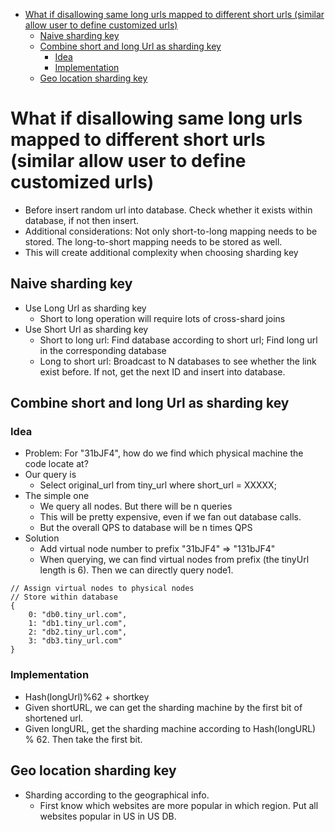 - [What if disallowing same long urls mapped to different short urls (similar allow user to define customized urls)](#what-if-disallowing-same-long-urls-mapped-to-different-short-urls-similar-allow-user-to-define-customized-urls)
  - [Naive sharding key](#naive-sharding-key)
  - [Combine short and long Url as sharding key](#combine-short-and-long-url-as-sharding-key)
    - [Idea](#idea)
    - [Implementation](#implementation)
  - [Geo location sharding key](#geo-location-sharding-key)

# What if disallowing same long urls mapped to different short urls (similar allow user to define customized urls)
* Before insert random url into database. Check whether it exists within database, if not then insert. 
* Additional considerations: Not only short-to-long mapping needs to be stored. The long-to-short mapping needs to be stored as well. 
* This will create additional complexity when choosing sharding key

## Naive sharding key
* Use Long Url as sharding key
  * Short to long operation will require lots of cross-shard joins
* Use Short Url as sharding key
  * Short to long url: Find database according to short url; Find long url in the corresponding database
  * Long to short url: Broadcast to N databases to see whether the link exist before. If not, get the next ID and insert into database. 

## Combine short and long Url as sharding key
### Idea 
* Problem: For "31bJF4", how do we find which physical machine the code locate at? 
* Our query is 
  * Select original\_url from tiny\_url where short\_url = XXXXX;
* The simple one
  * We query all nodes. But there will be n queries
  * This will be pretty expensive, even if we fan out database calls. 
  * But the overall QPS to database will be n times QPS 
* Solution
  * Add virtual node number to prefix "31bJF4" =&gt; "131bJF4"
  * When querying, we can find virtual nodes from prefix \(the tinyUrl length is 6\). Then we can directly query node1.

```text
// Assign virtual nodes to physical nodes
// Store within database
{
    0: "db0.tiny_url.com",
    1: "db1.tiny_url.com",
    2: "db2.tiny_url.com",
    3: "db3.tiny_url.com"
}
```

### Implementation

* Hash\(longUrl\)%62 + shortkey
* Given shortURL, we can get the sharding machine by the first bit of shortened url.
* Given longURL, get the sharding machine according to Hash\(longURL\) % 62. Then take the first bit.

## Geo location sharding key
* Sharding according to the geographical info. 
  * First know which websites are more popular in which region. Put all websites popular in US in US DB.
